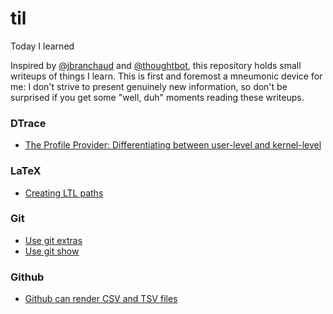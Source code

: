 # til
Today I learned

Inspired by [@jbranchaud](https://github.com/jbranchaud/til) and
[@thoughtbot](https://github.com/thoughtbot/til), this repository holds
small writeups of things I learn. This is first and foremost a mneumonic
device for me: I don't strive to present genuinely new information, so don't
be surprised if you get some "well, duh" moments reading these writeups.

### DTrace

-  [The Profile Provider: Differentiating between user-level and kernel-level](dtrace/the-profile-provider-differentiating-user-level-and-kernel-level.md)

### LaTeX

-  [Creating LTL paths](latex/creating-ltl-paths.md)

### Git

- [Use git extras](git/use-git-extras)
- [Use git show](git/use-git-show)
### Github

- [Github can render CSV and TSV files](github/github-can-render-csv-and-tsv-files.md)
